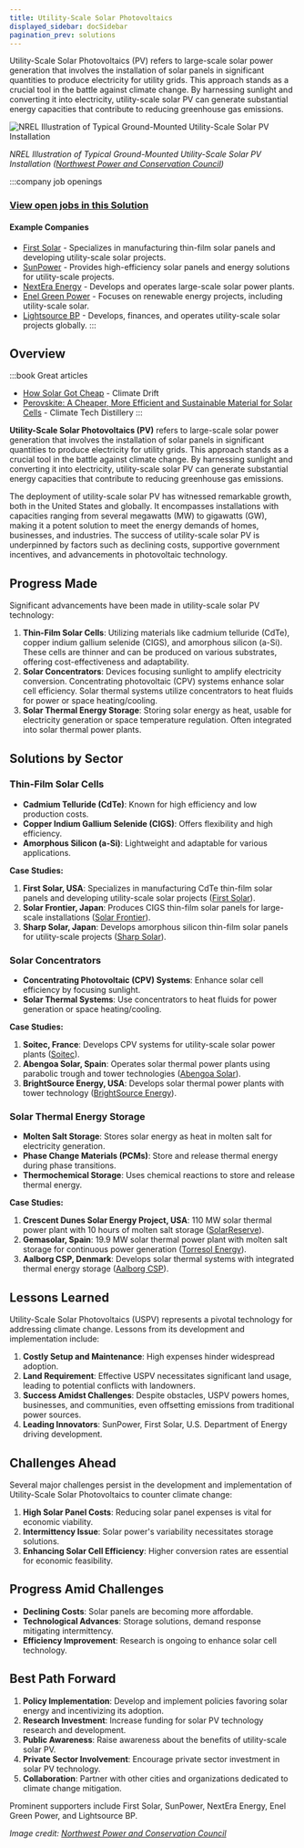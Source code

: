 ```yaml
---
title: Utility-Scale Solar Photovoltaics
displayed_sidebar: docSidebar
pagination_prev: solutions
---
```


Utility-Scale Solar Photovoltaics (PV) refers to large-scale solar power generation that involves the installation of solar panels in significant quantities to produce electricity for utility grids. This approach stands as a crucial tool in the battle against climate change. By harnessing sunlight and converting it into electricity, utility-scale solar PV can generate substantial energy capacities that contribute to reducing greenhouse gas emissions.

![NREL Illustration of Typical Ground-Mounted Utility-Scale Solar PV Installation](/../static/img/utility-scale-solar-photovoltaics.jpg)

*NREL Illustration of Typical Ground-Mounted Utility-Scale Solar PV Installation ([Northwest Power and Conservation Council](https://www.nwcouncil.org/2021powerplan_utility-scale-solar-pv_generating-resource-reference-plants/))*

:::company job openings
### [View open jobs in this Solution](https://climatebase.org/jobs?l=&q=&drawdown_solutions=Utility-Scale+Solar+Photovoltaics)
#### Example Companies
- [First Solar](https://www.firstsolar.com) - Specializes in manufacturing thin-film solar panels and developing utility-scale solar projects.
- [SunPower](https://www.sunpower.com) - Provides high-efficiency solar panels and energy solutions for utility-scale projects.
- [NextEra Energy](https://www.nexteraenergy.com) - Develops and operates large-scale solar power plants.
- [Enel Green Power](https://www.enelgreenpower.com) - Focuses on renewable energy projects, including utility-scale solar.
- [Lightsource BP](https://www.lightsourcebp.com) - Develops, finances, and operates utility-scale solar projects globally.
:::

## Overview
:::book Great articles
- [How Solar Got Cheap](https://climatedrift.substack.com/p/how-solar-got-cheap) - Climate Drift
- [Perovskite: A Cheaper, More Efficient and Sustainable Material for Solar Cells](https://www.climatetechdistillery.com/p/24-perovskite) - Climate Tech Distillery
:::

**Utility-Scale Solar Photovoltaics (PV)** refers to large-scale solar power generation that involves the installation of solar panels in significant quantities to produce electricity for utility grids. This approach stands as a crucial tool in the battle against climate change. By harnessing sunlight and converting it into electricity, utility-scale solar PV can generate substantial energy capacities that contribute to reducing greenhouse gas emissions.

The deployment of utility-scale solar PV has witnessed remarkable growth, both in the United States and globally. It encompasses installations with capacities ranging from several megawatts (MW) to gigawatts (GW), making it a potent solution to meet the energy demands of homes, businesses, and industries. The success of utility-scale solar PV is underpinned by factors such as declining costs, supportive government incentives, and advancements in photovoltaic technology.

## Progress Made

Significant advancements have been made in utility-scale solar PV technology:

1. **Thin-Film Solar Cells**: Utilizing materials like cadmium telluride (CdTe), copper indium gallium selenide (CIGS), and amorphous silicon (a-Si). These cells are thinner and can be produced on various substrates, offering cost-effectiveness and adaptability.
2. **Solar Concentrators**: Devices focusing sunlight to amplify electricity conversion. Concentrating photovoltaic (CPV) systems enhance solar cell efficiency. Solar thermal systems utilize concentrators to heat fluids for power or space heating/cooling.
3. **Solar Thermal Energy Storage**: Storing solar energy as heat, usable for electricity generation or space temperature regulation. Often integrated into solar thermal power plants.

## Solutions by Sector

### Thin-Film Solar Cells
- **Cadmium Telluride (CdTe)**: Known for high efficiency and low production costs.
- **Copper Indium Gallium Selenide (CIGS)**: Offers flexibility and high efficiency.
- **Amorphous Silicon (a-Si)**: Lightweight and adaptable for various applications.

**Case Studies:**
1. **First Solar, USA**: Specializes in manufacturing CdTe thin-film solar panels and developing utility-scale solar projects ([First Solar](https://www.firstsolar.com)).
2. **Solar Frontier, Japan**: Produces CIGS thin-film solar panels for large-scale installations ([Solar Frontier](https://www.solar-frontier.com)).
3. **Sharp Solar, Japan**: Develops amorphous silicon thin-film solar panels for utility-scale projects ([Sharp Solar](https://www.sharp-solar.com)).

### Solar Concentrators
- **Concentrating Photovoltaic (CPV) Systems**: Enhance solar cell efficiency by focusing sunlight.
- **Solar Thermal Systems**: Use concentrators to heat fluids for power generation or space heating/cooling.

**Case Studies:**
1. **Soitec, France**: Develops CPV systems for utility-scale solar power plants ([Soitec](https://www.soitec.com)).
2. **Abengoa Solar, Spain**: Operates solar thermal power plants using parabolic trough and tower technologies ([Abengoa Solar](https://www.abengoa.com)).
3. **BrightSource Energy, USA**: Develops solar thermal power plants with tower technology ([BrightSource Energy](https://www.brightsourceenergy.com)).

### Solar Thermal Energy Storage
- **Molten Salt Storage**: Stores solar energy as heat in molten salt for electricity generation.
- **Phase Change Materials (PCMs)**: Store and release thermal energy during phase transitions.
- **Thermochemical Storage**: Uses chemical reactions to store and release thermal energy.

**Case Studies:**
1. **Crescent Dunes Solar Energy Project, USA**: 110 MW solar thermal power plant with 10 hours of molten salt storage ([SolarReserve](https://www.solarreserve.com)).
2. **Gemasolar, Spain**: 19.9 MW solar thermal power plant with molten salt storage for continuous power generation ([Torresol Energy](https://www.torresolenergy.com)).
3. **Aalborg CSP, Denmark**: Develops solar thermal systems with integrated thermal energy storage ([Aalborg CSP](https://www.aalborgcsp.com)).

## Lessons Learned

Utility-Scale Solar Photovoltaics (USPV) represents a pivotal technology for addressing climate change. Lessons from its development and implementation include:

1. **Costly Setup and Maintenance**: High expenses hinder widespread adoption.
2. **Land Requirement**: Effective USPV necessitates significant land usage, leading to potential conflicts with landowners.
3. **Success Amidst Challenges**: Despite obstacles, USPV powers homes, businesses, and communities, even offsetting emissions from traditional power sources.
4. **Leading Innovators**: SunPower, First Solar, U.S. Department of Energy driving development.

## Challenges Ahead

Several major challenges persist in the development and implementation of Utility-Scale Solar Photovoltaics to counter climate change:

1. **High Solar Panel Costs**: Reducing solar panel expenses is vital for economic viability.
2. **Intermittency Issue**: Solar power's variability necessitates storage solutions.
3. **Enhancing Solar Cell Efficiency**: Higher conversion rates are essential for economic feasibility.

## Progress Amid Challenges

- **Declining Costs**: Solar panels are becoming more affordable.
- **Technological Advances**: Storage solutions, demand response mitigating intermittency.
- **Efficiency Improvement**: Research is ongoing to enhance solar cell technology.

## Best Path Forward

1. **Policy Implementation**: Develop and implement policies favoring solar energy and incentivizing its adoption.
2. **Research Investment**: Increase funding for solar PV technology research and development.
3. **Public Awareness**: Raise awareness about the benefits of utility-scale solar PV.
4. **Private Sector Involvement**: Encourage private sector investment in solar PV technology.
5. **Collaboration**: Partner with other cities and organizations dedicated to climate change mitigation.

Prominent supporters include First Solar, SunPower, NextEra Energy, Enel Green Power, and Lightsource BP.

*Image credit: [Northwest Power and Conservation Council](https://www.nwcouncil.org/2021powerplan_utility-scale-solar-pv_generating-resource-reference-plants/)*
